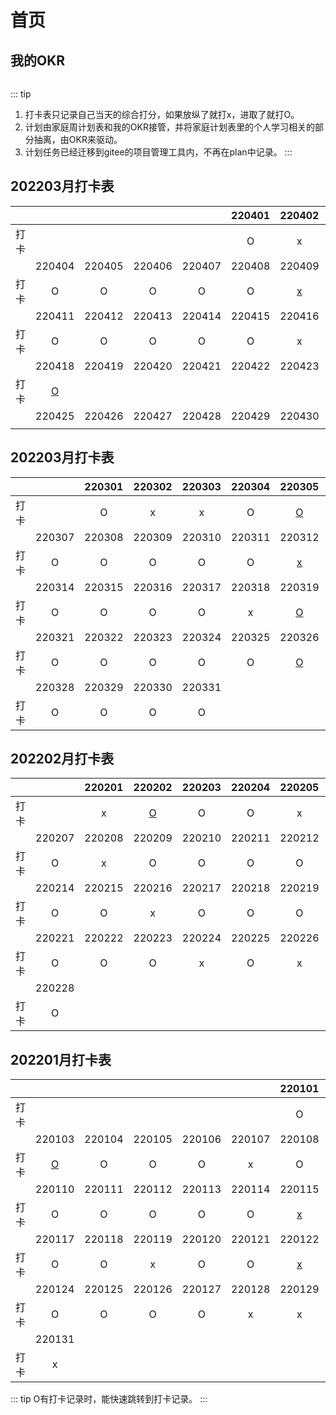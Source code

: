 # 首页

## 我的OKR
<p>
    <img :src="$withBase('/okr/okr-2022-03.png')" alt="">
</p>



::: tip
1. 打卡表只记录自己当天的综合打分，如果放纵了就打x，进取了就打O。
2. 计划由家庭周计划表和我的OKR接管，并将家庭计划表里的个人学习相关的部分抽离，由OKR来驱动。
3. 计划任务已经迁移到gitee的项目管理工具内，不再在plan中记录。
:::

## 202203月打卡表

|      |                                      |        |        |        | 220401 |                220402                |                220403                |
| :--: | :----------------------------------: | :----: | :----: | :----: | :----: | :----------------------------------: | :----------------------------------: |
| 打卡 |                                      |        |        |        |   O    |                  x                   | [x](./zh/2022/a034.html#_2022-04-03) |
|      |                220404                | 220405 | 220406 | 220407 | 220408 |                220409                |                220410                |
| 打卡 |                  O                   |   O    |   O    |   O    |   O    | [x](./zh/2022/a034.html#_2022-04-09) |                  O                   |
|      |                220411                | 220412 | 220413 | 220414 | 220415 |                220416                |                220417                |
| 打卡 |                  O                   |   O    |   O    |   O    |   O    |                  x                   |                  x                   |
|      |                220418                | 220419 | 220420 | 220421 | 220422 |                220423                |                220424                |
| 打卡 | [O](./zh/2022/a034.html#_2022-04-18) |        |        |        |        |                                      |                                      |
|      |                220425                | 220426 | 220427 | 220428 | 220429 |                220430                |                                      |
|      |                                      |        |        |        |        |                                      |                                      |

## 202203月打卡表

|      |        | 220301 | 220302 | 220303 | 220304 |               220305                | 220306 |
| :--: | :----: | :----: | :----: | :----: | :----: | :---------------------------------: | :----: |
| 打卡 |        |   O    |   x    |   x    |   O    | [O](./zh/2022/a03.html#_2022-03-05) |   O    |
|      | 220307 | 220308 | 220309 | 220310 | 220311 |               220312                | 220313 |
| 打卡 |   O    |   O    |   O    |   O    |   O    | [x](./zh/2022/a03.html#_2022-03-12) |   O    |
|      | 220314 | 220315 | 220316 | 220317 | 220318 |               220319                | 220320 |
| 打卡 |   O    |   O    |   O    |   O    |   x    | [O](./zh/2022/a03.html#_2022-03-19) |   O    |
|      | 220321 | 220322 | 220323 | 220324 | 220325 |               220326                | 220327 |
| 打卡 |   O    |   O    |   O    |   O    |   O    | [O](./zh/2022/a03.html#_2022-03-26) |   O    |
|      | 220328 | 220329 | 220330 | 220331 |        |                                     |        |
| 打卡 |   O    |   O    |   O    |   O    |        |                                     |        |

## 202202月打卡表

|      |        | 220201 |               220202                | 220203 | 220204 | 220205 |               220206                |
| :--: | :----: | :----: | :---------------------------------: | :----: | :----: | :----: | :---------------------------------: |
| 打卡 |        |   x    | [O](./zh/2022/a02.html#_2022-02-02) |   O    |   O    |   x    |                  O                  |
|      | 220207 | 220208 |               220209                | 220210 | 220211 | 220212 |               220213                |
| 打卡 |   O    |   x    |                  O                  |   O    |   O    |   O    | [O](./zh/2022/a02.html#_2022-02-13) |
|      | 220214 | 220215 |               220216                | 220217 | 220218 | 220219 |               220220                |
| 打卡 |   O    |   O    |                  x                  |   O    |   O    |   O    | [O](./zh/2022/a02.html#_2022-02-20) |
|      | 220221 | 220222 |               220223                | 220224 | 220225 | 220226 |               220227                |
| 打卡 |   O    |   O    |                  O                  |   x    |   O    |   x    | [O](./zh/2022/a02.html#_2022-02-27) |
|      | 220228 |        |                                     |        |        |        |                                     |
| 打卡 |   O    |        |                                     |        |        |        |                                     |

## 202201月打卡表

|      |                                     |        |        |        |        |               220101                |               220102                |
| :--: | :---------------------------------: | :----: | :----: | :----: | :----: | :---------------------------------: | :---------------------------------: |
| 打卡 |                                     |        |        |        |        |                  O                  |                  O                  |
|      |               220103                | 220104 | 220105 | 220106 | 220107 |               220108                |               220109                |
| 打卡 | [O](./zh/2022/a01.html#_2022-01-03) |   O    |   O    |   O    |   x    |                  O                  | [O](./zh/2022/a01.html#_2022-01-09) |
|      |               220110                | 220111 | 220112 | 220113 | 220114 |               220115                |               220116                |
| 打卡 |                  O                  |   O    |   O    |   O    |   O    | [x](./zh/2022/a01.html#_2022-01-15) |                  O                  |
|      |               220117                | 220118 | 220119 | 220120 | 220121 |               220122                |               220123                |
| 打卡 |                  O                  |   O    |   x    |   O    |   O    | [x](./zh/2022/a01.html#_2022-01-22) |                  O                  |
|      |               220124                | 220125 | 220126 | 220127 | 220128 |               220129                |               220130                |
| 打卡 |                  O                  |   O    |   O    |   O    |   x    |                  x                  |                  O                  |
|      |               220131                |        |        |        |        |                                     |                                     |
| 打卡 |                  x                  |        |        |        |        |                                     |                                     |



::: tip
O有打卡记录时，能快速跳转到打卡记录。
:::
